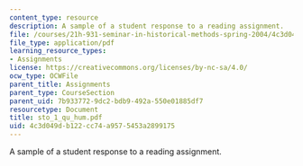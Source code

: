 ```yaml
---
content_type: resource
description: A sample of a student response to a reading assignment.
file: /courses/21h-931-seminar-in-historical-methods-spring-2004/4c3d049db122cc74a9575453a2899175_sto_1_qu_hum.pdf
file_type: application/pdf
learning_resource_types:
- Assignments
license: https://creativecommons.org/licenses/by-nc-sa/4.0/
ocw_type: OCWFile
parent_title: Assignments
parent_type: CourseSection
parent_uid: 7b933772-9dc2-bdb9-492a-550e01885df7
resourcetype: Document
title: sto_1_qu_hum.pdf
uid: 4c3d049d-b122-cc74-a957-5453a2899175
---
```

A sample of a student response to a reading assignment.